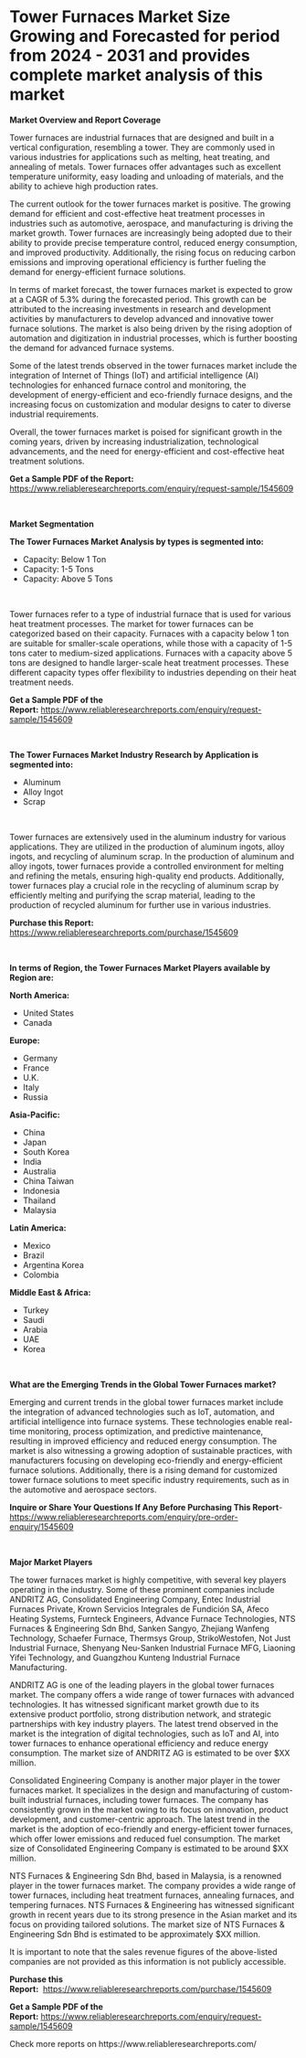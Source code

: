 <p><h1>Tower Furnaces Market Size Growing and Forecasted for period from 2024 - 2031 and provides complete market analysis of this market</h1></p><p><strong>Market Overview and Report Coverage</strong></p>
<p><p>Tower furnaces are industrial furnaces that are designed and built in a vertical configuration, resembling a tower. They are commonly used in various industries for applications such as melting, heat treating, and annealing of metals. Tower furnaces offer advantages such as excellent temperature uniformity, easy loading and unloading of materials, and the ability to achieve high production rates.</p><p>The current outlook for the tower furnaces market is positive. The growing demand for efficient and cost-effective heat treatment processes in industries such as automotive, aerospace, and manufacturing is driving the market growth. Tower furnaces are increasingly being adopted due to their ability to provide precise temperature control, reduced energy consumption, and improved productivity. Additionally, the rising focus on reducing carbon emissions and improving operational efficiency is further fueling the demand for energy-efficient furnace solutions.</p><p>In terms of market forecast, the tower furnaces market is expected to grow at a CAGR of 5.3% during the forecasted period. This growth can be attributed to the increasing investments in research and development activities by manufacturers to develop advanced and innovative tower furnace solutions. The market is also being driven by the rising adoption of automation and digitization in industrial processes, which is further boosting the demand for advanced furnace systems.</p><p>Some of the latest trends observed in the tower furnaces market include the integration of Internet of Things (IoT) and artificial intelligence (AI) technologies for enhanced furnace control and monitoring, the development of energy-efficient and eco-friendly furnace designs, and the increasing focus on customization and modular designs to cater to diverse industrial requirements.</p><p>Overall, the tower furnaces market is poised for significant growth in the coming years, driven by increasing industrialization, technological advancements, and the need for energy-efficient and cost-effective heat treatment solutions.</p></p>
<p><strong>Get a Sample PDF of the Report:</strong> <a href="https://www.reliableresearchreports.com/enquiry/request-sample/1545609">https://www.reliableresearchreports.com/enquiry/request-sample/1545609</a></p>
<p>&nbsp;</p>
<p><strong>Market Segmentation</strong></p>
<p><strong>The Tower Furnaces Market Analysis by types is segmented into:</strong></p>
<p><ul><li>Capacity: Below 1 Ton</li><li>Capacity: 1-5 Tons</li><li>Capacity: Above 5 Tons</li></ul></p>
<p>&nbsp;</p>
<p><p>Tower furnaces refer to a type of industrial furnace that is used for various heat treatment processes. The market for tower furnaces can be categorized based on their capacity. Furnaces with a capacity below 1 ton are suitable for smaller-scale operations, while those with a capacity of 1-5 tons cater to medium-sized applications. Furnaces with a capacity above 5 tons are designed to handle larger-scale heat treatment processes. These different capacity types offer flexibility to industries depending on their heat treatment needs.</p></p>
<p><strong>Get a Sample PDF of the Report:</strong>&nbsp;<a href="https://www.reliableresearchreports.com/enquiry/request-sample/1545609">https://www.reliableresearchreports.com/enquiry/request-sample/1545609</a></p>
<p>&nbsp;</p>
<p><strong>The Tower Furnaces Market Industry Research by Application is segmented into:</strong></p>
<p><ul><li>Aluminum</li><li>Alloy Ingot</li><li>Scrap</li></ul></p>
<p>&nbsp;</p>
<p><p>Tower furnaces are extensively used in the aluminum industry for various applications. They are utilized in the production of aluminum ingots, alloy ingots, and recycling of aluminum scrap. In the production of aluminum and alloy ingots, tower furnaces provide a controlled environment for melting and refining the metals, ensuring high-quality end products. Additionally, tower furnaces play a crucial role in the recycling of aluminum scrap by efficiently melting and purifying the scrap material, leading to the production of recycled aluminum for further use in various industries.</p></p>
<p><strong>Purchase this Report:</strong>&nbsp; <a href="https://www.reliableresearchreports.com/purchase/1545609">https://www.reliableresearchreports.com/purchase/1545609</a></p>
<p>&nbsp;</p>
<p><strong>In terms of Region, the Tower Furnaces Market Players available by Region are:</strong></p>
<p>
    <p> <strong> North America: </strong>
        <ul>
            <li>United States</li>
            <li>Canada</li>
        </ul>
        </p> 
    <p> <strong> Europe: </strong>
        <ul>
            <li>Germany</li>
            <li>France</li>
            <li>U.K.</li>
            <li>Italy</li>
            <li>Russia</li>
        </ul>
        </p> 
    <p> <strong> Asia-Pacific: </strong>
        <ul>
            <li>China</li>
            <li>Japan</li>
            <li>South Korea</li>
            <li>India</li>
            <li>Australia</li>
            <li>China Taiwan</li>
            <li>Indonesia</li>
            <li>Thailand</li>
            <li>Malaysia</li>
        </ul>
        </p> 
    <p> <strong> Latin America: </strong>
        <ul>
            <li>Mexico</li>
            <li>Brazil</li>
            <li>Argentina Korea</li>
            <li>Colombia</li>
        </ul>
        </p> 
    <p> <strong> Middle East & Africa: </strong>
        <ul>
            <li>Turkey</li>
            <li>Saudi</li>
            <li>Arabia</li>
            <li>UAE</li>
            <li>Korea</li>
        </ul>
    </p>
    </p>
<p>&nbsp;</p>
<p><strong>What are the Emerging Trends in the Global Tower Furnaces market?</strong></p>
<p><p>Emerging and current trends in the global tower furnaces market include the integration of advanced technologies such as IoT, automation, and artificial intelligence into furnace systems. These technologies enable real-time monitoring, process optimization, and predictive maintenance, resulting in improved efficiency and reduced energy consumption. The market is also witnessing a growing adoption of sustainable practices, with manufacturers focusing on developing eco-friendly and energy-efficient furnace solutions. Additionally, there is a rising demand for customized tower furnace solutions to meet specific industry requirements, such as in the automotive and aerospace sectors.</p></p>
<p><strong>Inquire or Share Your Questions If Any Before Purchasing This Report</strong>- <a href="https://www.reliableresearchreports.com/enquiry/pre-order-enquiry/1545609">https://www.reliableresearchreports.com/enquiry/pre-order-enquiry/1545609</a></p>
<p>&nbsp;</p>
<p><strong>Major Market Players</strong></p>
<p><p>The tower furnaces market is highly competitive, with several key players operating in the industry. Some of these prominent companies include ANDRITZ AG, Consolidated Engineering Company, Entec Industrial Furnaces Private, Krown Servicios Integrales de Fundición SA, Afeco Heating Systems, Furnteck Engineers, Advance Furnace Technologies, NTS Furnaces & Engineering Sdn Bhd, Sanken Sangyo, Zhejiang Wanfeng Technology, Schaefer Furnace, Thermsys Group, StrikoWestofen, Not Just Industrial Furnace, Shenyang Neu-Sanken Industrial Furnace MFG, Liaoning Yifei Technology, and Guangzhou Kunteng Industrial Furnace Manufacturing.</p><p>ANDRITZ AG is one of the leading players in the global tower furnaces market. The company offers a wide range of tower furnaces with advanced technologies. It has witnessed significant market growth due to its extensive product portfolio, strong distribution network, and strategic partnerships with key industry players. The latest trend observed in the market is the integration of digital technologies, such as IoT and AI, into tower furnaces to enhance operational efficiency and reduce energy consumption. The market size of ANDRITZ AG is estimated to be over $XX million.</p><p>Consolidated Engineering Company is another major player in the tower furnaces market. It specializes in the design and manufacturing of custom-built industrial furnaces, including tower furnaces. The company has consistently grown in the market owing to its focus on innovation, product development, and customer-centric approach. The latest trend in the market is the adoption of eco-friendly and energy-efficient tower furnaces, which offer lower emissions and reduced fuel consumption. The market size of Consolidated Engineering Company is estimated to be around $XX million.</p><p>NTS Furnaces & Engineering Sdn Bhd, based in Malaysia, is a renowned player in the tower furnaces market. The company provides a wide range of tower furnaces, including heat treatment furnaces, annealing furnaces, and tempering furnaces. NTS Furnaces & Engineering has witnessed significant growth in recent years due to its strong presence in the Asian market and its focus on providing tailored solutions. The market size of NTS Furnaces & Engineering Sdn Bhd is estimated to be approximately $XX million.</p><p>It is important to note that the sales revenue figures of the above-listed companies are not provided as this information is not publicly accessible.</p></p>
<p><strong>Purchase this Report:</strong>&nbsp;&nbsp;<a href="https://www.reliableresearchreports.com/purchase/1545609">https://www.reliableresearchreports.com/purchase/1545609</a></p>
<p></p>
<p><strong>Get a Sample PDF of the Report:</strong>&nbsp;<a href="https://www.reliableresearchreports.com/enquiry/request-sample/1545609">https://www.reliableresearchreports.com/enquiry/request-sample/1545609</a></p>
<p>Check more reports on https://www.reliableresearchreports.com/</p>